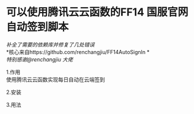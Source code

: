#  可以使用腾讯云云函数的FF14 国服官网自动签到脚本

*补全了需要的依赖库并修复了几处错误*  
*核心来自https://github.com/renchangjiu/FF14AutoSignIn *  
*特别感谢@renchangjiu 大佬*  

1.作用  
使用腾讯云云函数实现每日自动在云端签到

2.安装


3.用法
